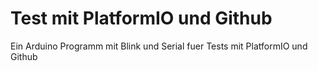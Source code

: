 # Test mit PlatformIO und Github

Ein Arduino Programm mit Blink und Serial fuer Tests mit PlatformIO und Github
